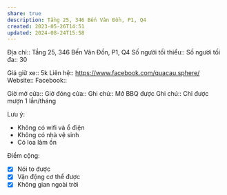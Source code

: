 ```yaml
---
share: true
description: Tầng 25, 346 Bến Vân Đồn, P1, Q4
created: 2023-05-26T14:51
updated: 2024-08-24T15:58
---
```

Địa chỉ:: Tầng 25, 346 Bến Vân Đồn, P1, Q4
Số người tối thiểu:: 
Số người tối đa:: 30
 
Giá giữ xe:: 5k
Liên hệ:: https://www.facebook.com/quacau.sphere/
Website::
Facebook::

Giờ mở cửa::
Giờ đóng cửa::
Ghi chú:: Mở BBQ được
Ghi chú:: Chỉ được mượn 1 lần/tháng

Lưu ý:
- Không có wifi và ổ điện
- Không có nhà vệ sinh
- Có loa làm ồn

Điểm cộng:
- [x] Nói to được
- [x] Vận động cơ thể được
- [x] Không gian ngoài trời
